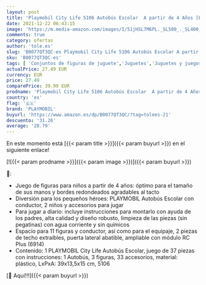 ```yaml
---
layout: post
title: 'Playmobil City Life 5106 Autobús Escolar  A partir de 4 Años [Exclusivo]'
date: 2021-12-22 06:43:15
image: 'https://m.media-amazon.com/images/I/51jHSL7M6PL._SL500_._SL400_.jpg'
comments: true
category: ofertas
author: 'tole.es'
slug: 'B0077QT3QC-es Playmobil City Life 5106 Autobús Escolar A partir de 4...'
sku: 'B0077QT3QC-es'
tags: [ 'Conjuntos de figuras de juguete','Juguetes','Juguetes y juegos','Muñecos y figuras','playmobil', ]
actualPrice: 27.49 EUR
currency: EUR
price: 27.49
comparePrice: 39.99 EUR
prodname: 'Playmobil City Life 5106 Autobús Escolar  A partir de 4 Años [Exclusivo]'
country: 'es'
flag: '🇪🇸'
brand: 'PLAYMOBIL'
buyurl: 'https://www.amazon.es/dp/B0077QT3QC/?tag=tolees-21'
descuento: '31.26'
average: '28.79'
---
```


En este momento está [{{< param title >}}]({{< param buyurl >}}) en el siguiente enlace!

[![{{< param prodname >}}]({{< param image >}})]({{< param buyurl >}})

🔎:

- Juego de figuras para niños a partir de 4 años: óptimo para el tamaño de sus manos y bordes redondeados agradables al tacto
- Diversión para los pequeños héroes: PLAYMOBIL Autobús Escolar con conductor, 2 niños y accesorios para jugar
- Para jugar a diario: incluye instrucciones para montarlo con ayuda de los padres, alta calidad y diseño robusto, limpieza de las piezas (sin pegatinas) con agua corriente y sin químicos
- Espacio para 11 figuras y conductor, así como para el equipaje, 2 piezas de techo extraíbles, puerta lateral abatible, ampliable con módulo RC Plus (6914)
- Contenido: 1 PLAYMOBIL City Life Autobús Escolar, juego de 37 piezas con instrucciones: 1 Autobús, 3 figuras, 33 accesorios, material: plástico, LxPxA: 39x13,5x15 cm, 5106

[🛒 Aquí!!!]({{< param buyurl >}})
